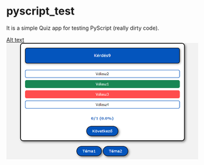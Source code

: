 # pyscript_test

It is a simple Quiz app for testing PyScript (really dirty code).

[Alt text](relative%20path/to/img.jpg?raw=true "Title")
![screenshot](/img/pyscript_quiz.png)